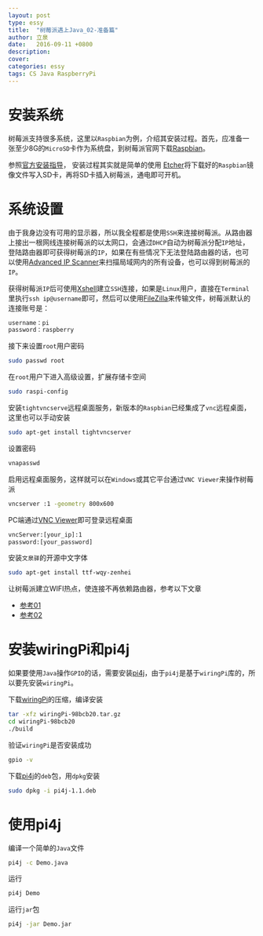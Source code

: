 ```yaml
---
layout: post
type: essy
title:  "树莓派遇上Java_02-准备篇"
author: 立泉
date:   2016-09-11 +0800
description: 
cover: 
categories: essy
tags: CS Java RaspberryPi
---
```


# 安装系统

树莓派支持很多系统，这里以`Raspbian`为例，介绍其安装过程。首先，应准备一张至少8G的`MicroSD`卡作为系统盘，到树莓派官网下载[Raspbian](https://www.raspberrypi.org/downloads/raspbian/)。

参照[官方安装指导](https://www.raspberrypi.org/documentation/installation/installing-images/README.md)，
安装过程其实就是简单的使用 [Etcher](https://etcher.io/)将下载好的`Raspbian`镜像文件写入SD卡，再将SD卡插入树莓派，通电即可开机。

# 系统设置

由于我身边没有可用的显示器，所以我全程都是使用`SSH`来连接树莓派。从路由器上接出一根网线连接树莓派的以太网口，会通过`DHCP`自动为树莓派分配`IP`地址，登陆路由器即可获得树莓派的`IP`，如果在有些情况下无法登陆路由器的话，也可以使用[Advanced IP Scanner](https://www.advanced-ip-scanner.com/)来扫描局域网内的所有设备，也可以得到树莓派的`IP`。

获得树莓派`IP`后可使用[Xshell](https://www.netsarang.com/products/xsh_overview.html)建立`SSH`连接，如果是`Linux`用户，直接在`Terminal`里执行`ssh ip@username`即可，然后可以使用[FileZilla](https://filezilla-project.org/)来传输文件，树莓派默认的连接账号是：

```sh
username：pi
password：raspberry
```

接下来设置`root`用户密码

```sh
sudo passwd root
```

在`root`用户下进入高级设置，扩展存储卡空间

```sh
sudo raspi-config
```

安装`tightvncserve`远程桌面服务，新版本的`Raspbian`已经集成了`vnc`远程桌面，这里也可以手动安装

```sh
sudo apt-get install tightvncserver
```

设置密码

```sh
vnapasswd
```

启用远程桌面服务，这样就可以在`Windows`或其它平台通过`VNC Viewer`来操作树莓派

```sh
vncserver :1 -geometry 800x600
```

PC端通过[VNC Viewer](https://www.realvnc.com/en/connect/download/viewer/)即可登录远程桌面

```sh
vncServer:[your_ip]:1
password:[your_password]
```

安装`文泉驿`的开源中文字体

```sh
sudo apt-get install ttf-wqy-zenhei
```

让树莓派建立WIFI热点，使连接不再依赖路由器，参考以下文章 

* [参考01](http://blog.csdn.net/xukai871105/article/details/42497097)  
* [参考02](http://elinux.org/RPI-Wireless-Hotspot)

# 安装wiringPi和pi4j

如果要使用`Java`操作`GPIO`的话，需要安装[pi4j](http://pi4j.com/)，由于`pi4j`是基于`wiringPi`库的，所以要先安装`wiringPi`。 

下载[wiringPi](https://git.drogon.net/?p=wiringPi;a=summary)的压缩，编译安装

```sh
tar -xfz wiringPi-98bcb20.tar.gz 
cd wiringPi-98bcb20
./build
```

验证`wiringPi`是否安装成功

```sh
gpio -v
```

下载[pi4j](http://pi4j.com/download.html)的`deb`包，用`dpkg`安装

```sh
sudo dpkg -i pi4j-1.1.deb
```

# 使用pi4j

编译一个简单的`Java`文件

```sh
pi4j -c Demo.java
```

运行

```sh
pi4j Demo
```

运行`jar`包

```sh
pi4j -jar Demo.jar
```